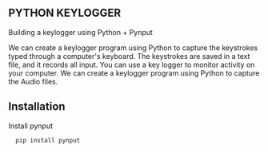 
## PYTHON KEYLOGGER

Building a keylogger using Python + Pynput

We can create a keylogger program using Python to capture the keystrokes typed through a computer's keyboard. The keystrokes are saved in a text file, and it records all input. You can use a key logger to monitor activity on your computer. We can create a keylogger program using Python to capture the Audio files.









## Installation

Install pynput

```bash
  pip install pynput
```
    
